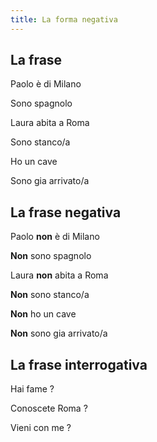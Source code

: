 ```yaml
---
title: La forma negativa
---
```

## La frase 

 Paolo è di Milano

 Sono spagnolo
 
 Laura abita a Roma
 
 Sono stanco/a
 
 Ho un cave
 
 Sono gia arrivato/a

## La frase negativa

 Paolo **non** è di Milano

 **Non** sono spagnolo
 
 Laura **non** abita a Roma
 
 **Non** sono stanco/a
 
 **Non** ho un cave
 
 **Non** sono gia arrivato/a

## La frase interrogativa

 Hai fame ?
 
 Conoscete Roma ?
 
 Vieni con me ?